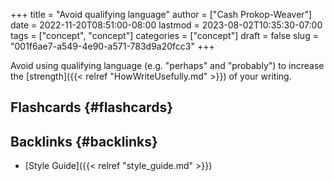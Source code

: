 +++
title = "Avoid qualifying language"
author = ["Cash Prokop-Weaver"]
date = 2022-11-20T08:51:00-08:00
lastmod = 2023-08-02T10:35:30-07:00
tags = ["concept", "concept"]
categories = ["concept"]
draft = false
slug = "001f6ae7-a549-4e90-a571-783d9a20fcc3"
+++

Avoid using qualifying language (e.g. "perhaps" and "probably") to increase the [strength]({{< relref "HowWriteUsefully.md" >}}) of your writing.


## Flashcards {#flashcards}


## Backlinks {#backlinks}

-   [Style Guide]({{< relref "style_guide.md" >}})
